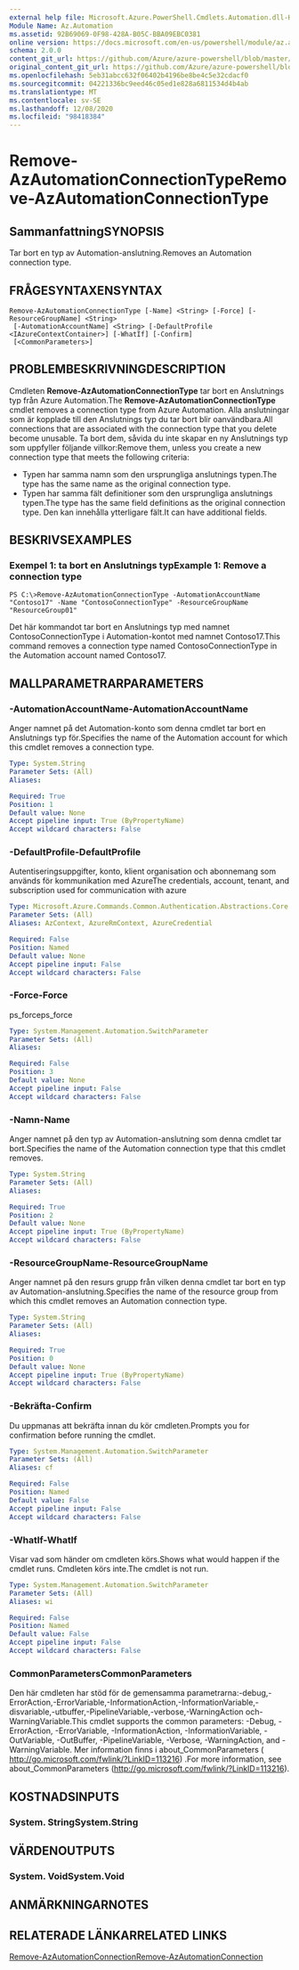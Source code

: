 ```yaml
---
external help file: Microsoft.Azure.PowerShell.Cmdlets.Automation.dll-Help.xml
Module Name: Az.Automation
ms.assetid: 92B69069-0F98-428A-B05C-BBA09EBC0381
online version: https://docs.microsoft.com/en-us/powershell/module/az.automation/remove-azautomationconnectiontype
schema: 2.0.0
content_git_url: https://github.com/Azure/azure-powershell/blob/master/src/Automation/Automation/help/Remove-AzAutomationConnectionType.md
original_content_git_url: https://github.com/Azure/azure-powershell/blob/master/src/Automation/Automation/help/Remove-AzAutomationConnectionType.md
ms.openlocfilehash: 5eb31abcc632f06402b4196be8be4c5e32cdacf0
ms.sourcegitcommit: 04221336bc9eed46c05ed1e828a6811534d4b4ab
ms.translationtype: MT
ms.contentlocale: sv-SE
ms.lasthandoff: 12/08/2020
ms.locfileid: "98418384"
---
```

# <span data-ttu-id="5a1a3-101">Remove-AzAutomationConnectionType</span><span class="sxs-lookup"><span data-stu-id="5a1a3-101">Remove-AzAutomationConnectionType</span></span>

## <span data-ttu-id="5a1a3-102">Sammanfattning</span><span class="sxs-lookup"><span data-stu-id="5a1a3-102">SYNOPSIS</span></span>
<span data-ttu-id="5a1a3-103">Tar bort en typ av Automation-anslutning.</span><span class="sxs-lookup"><span data-stu-id="5a1a3-103">Removes an Automation connection type.</span></span>

## <span data-ttu-id="5a1a3-104">FRÅGESYNTAXEN</span><span class="sxs-lookup"><span data-stu-id="5a1a3-104">SYNTAX</span></span>

```
Remove-AzAutomationConnectionType [-Name] <String> [-Force] [-ResourceGroupName] <String>
 [-AutomationAccountName] <String> [-DefaultProfile <IAzureContextContainer>] [-WhatIf] [-Confirm]
 [<CommonParameters>]
```

## <span data-ttu-id="5a1a3-105">PROBLEMBESKRIVNING</span><span class="sxs-lookup"><span data-stu-id="5a1a3-105">DESCRIPTION</span></span>
<span data-ttu-id="5a1a3-106">Cmdleten **Remove-AzAutomationConnectionType** tar bort en Anslutnings typ från Azure Automation.</span><span class="sxs-lookup"><span data-stu-id="5a1a3-106">The **Remove-AzAutomationConnectionType** cmdlet removes a connection type from Azure Automation.</span></span>
<span data-ttu-id="5a1a3-107">Alla anslutningar som är kopplade till den Anslutnings typ du tar bort blir oanvändbara.</span><span class="sxs-lookup"><span data-stu-id="5a1a3-107">All connections that are associated with the connection type that you delete become unusable.</span></span>
<span data-ttu-id="5a1a3-108">Ta bort dem, såvida du inte skapar en ny Anslutnings typ som uppfyller följande villkor:</span><span class="sxs-lookup"><span data-stu-id="5a1a3-108">Remove them, unless you create a new connection type that meets the following criteria:</span></span> 
- <span data-ttu-id="5a1a3-109">Typen har samma namn som den ursprungliga anslutnings typen.</span><span class="sxs-lookup"><span data-stu-id="5a1a3-109">The type has the same name as the original connection type.</span></span> 
- <span data-ttu-id="5a1a3-110">Typen har samma fält definitioner som den ursprungliga anslutnings typen.</span><span class="sxs-lookup"><span data-stu-id="5a1a3-110">The type has the same field definitions as the original connection type.</span></span>
<span data-ttu-id="5a1a3-111">Den kan innehålla ytterligare fält.</span><span class="sxs-lookup"><span data-stu-id="5a1a3-111">It can have additional fields.</span></span>

## <span data-ttu-id="5a1a3-112">BESKRIVS</span><span class="sxs-lookup"><span data-stu-id="5a1a3-112">EXAMPLES</span></span>

### <span data-ttu-id="5a1a3-113">Exempel 1: ta bort en Anslutnings typ</span><span class="sxs-lookup"><span data-stu-id="5a1a3-113">Example 1: Remove a connection type</span></span>
```
PS C:\>Remove-AzAutomationConnectionType -AutomationAccountName "Contoso17" -Name "ContosoConnectionType" -ResourceGroupName "ResourceGroup01"
```

<span data-ttu-id="5a1a3-114">Det här kommandot tar bort en Anslutnings typ med namnet ContosoConnectionType i Automation-kontot med namnet Contoso17.</span><span class="sxs-lookup"><span data-stu-id="5a1a3-114">This command removes a connection type named ContosoConnectionType in the Automation account named Contoso17.</span></span>

## <span data-ttu-id="5a1a3-115">MALLPARAMETRAR</span><span class="sxs-lookup"><span data-stu-id="5a1a3-115">PARAMETERS</span></span>

### <span data-ttu-id="5a1a3-116">-AutomationAccountName</span><span class="sxs-lookup"><span data-stu-id="5a1a3-116">-AutomationAccountName</span></span>
<span data-ttu-id="5a1a3-117">Anger namnet på det Automation-konto som denna cmdlet tar bort en Anslutnings typ för.</span><span class="sxs-lookup"><span data-stu-id="5a1a3-117">Specifies the name of the Automation account for which this cmdlet removes a connection type.</span></span>

```yaml
Type: System.String
Parameter Sets: (All)
Aliases:

Required: True
Position: 1
Default value: None
Accept pipeline input: True (ByPropertyName)
Accept wildcard characters: False
```

### <span data-ttu-id="5a1a3-118">-DefaultProfile</span><span class="sxs-lookup"><span data-stu-id="5a1a3-118">-DefaultProfile</span></span>
<span data-ttu-id="5a1a3-119">Autentiseringsuppgifter, konto, klient organisation och abonnemang som används för kommunikation med Azure</span><span class="sxs-lookup"><span data-stu-id="5a1a3-119">The credentials, account, tenant, and subscription used for communication with azure</span></span>

```yaml
Type: Microsoft.Azure.Commands.Common.Authentication.Abstractions.Core.IAzureContextContainer
Parameter Sets: (All)
Aliases: AzContext, AzureRmContext, AzureCredential

Required: False
Position: Named
Default value: None
Accept pipeline input: False
Accept wildcard characters: False
```

### <span data-ttu-id="5a1a3-120">-Force</span><span class="sxs-lookup"><span data-stu-id="5a1a3-120">-Force</span></span>
<span data-ttu-id="5a1a3-121">ps_force</span><span class="sxs-lookup"><span data-stu-id="5a1a3-121">ps_force</span></span>

```yaml
Type: System.Management.Automation.SwitchParameter
Parameter Sets: (All)
Aliases:

Required: False
Position: 3
Default value: None
Accept pipeline input: False
Accept wildcard characters: False
```

### <span data-ttu-id="5a1a3-122">-Namn</span><span class="sxs-lookup"><span data-stu-id="5a1a3-122">-Name</span></span>
<span data-ttu-id="5a1a3-123">Anger namnet på den typ av Automation-anslutning som denna cmdlet tar bort.</span><span class="sxs-lookup"><span data-stu-id="5a1a3-123">Specifies the name of the Automation connection type that this cmdlet removes.</span></span>

```yaml
Type: System.String
Parameter Sets: (All)
Aliases:

Required: True
Position: 2
Default value: None
Accept pipeline input: True (ByPropertyName)
Accept wildcard characters: False
```

### <span data-ttu-id="5a1a3-124">-ResourceGroupName</span><span class="sxs-lookup"><span data-stu-id="5a1a3-124">-ResourceGroupName</span></span>
<span data-ttu-id="5a1a3-125">Anger namnet på den resurs grupp från vilken denna cmdlet tar bort en typ av Automation-anslutning.</span><span class="sxs-lookup"><span data-stu-id="5a1a3-125">Specifies the name of the resource group from which this cmdlet removes an Automation connection type.</span></span>

```yaml
Type: System.String
Parameter Sets: (All)
Aliases:

Required: True
Position: 0
Default value: None
Accept pipeline input: True (ByPropertyName)
Accept wildcard characters: False
```

### <span data-ttu-id="5a1a3-126">-Bekräfta</span><span class="sxs-lookup"><span data-stu-id="5a1a3-126">-Confirm</span></span>
<span data-ttu-id="5a1a3-127">Du uppmanas att bekräfta innan du kör cmdleten.</span><span class="sxs-lookup"><span data-stu-id="5a1a3-127">Prompts you for confirmation before running the cmdlet.</span></span>

```yaml
Type: System.Management.Automation.SwitchParameter
Parameter Sets: (All)
Aliases: cf

Required: False
Position: Named
Default value: False
Accept pipeline input: False
Accept wildcard characters: False
```

### <span data-ttu-id="5a1a3-128">-WhatIf</span><span class="sxs-lookup"><span data-stu-id="5a1a3-128">-WhatIf</span></span>
<span data-ttu-id="5a1a3-129">Visar vad som händer om cmdleten körs.</span><span class="sxs-lookup"><span data-stu-id="5a1a3-129">Shows what would happen if the cmdlet runs.</span></span>
<span data-ttu-id="5a1a3-130">Cmdleten körs inte.</span><span class="sxs-lookup"><span data-stu-id="5a1a3-130">The cmdlet is not run.</span></span>

```yaml
Type: System.Management.Automation.SwitchParameter
Parameter Sets: (All)
Aliases: wi

Required: False
Position: Named
Default value: False
Accept pipeline input: False
Accept wildcard characters: False
```

### <span data-ttu-id="5a1a3-131">CommonParameters</span><span class="sxs-lookup"><span data-stu-id="5a1a3-131">CommonParameters</span></span>
<span data-ttu-id="5a1a3-132">Den här cmdleten har stöd för de gemensamma parametrarna:-debug,-ErrorAction,-ErrorVariable,-InformationAction,-InformationVariable,-disvariable,-utbuffer,-PipelineVariable,-verbose,-WarningAction och-WarningVariable.</span><span class="sxs-lookup"><span data-stu-id="5a1a3-132">This cmdlet supports the common parameters: -Debug, -ErrorAction, -ErrorVariable, -InformationAction, -InformationVariable, -OutVariable, -OutBuffer, -PipelineVariable, -Verbose, -WarningAction, and -WarningVariable.</span></span> <span data-ttu-id="5a1a3-133">Mer information finns i about_CommonParameters ( http://go.microsoft.com/fwlink/?LinkID=113216) .</span><span class="sxs-lookup"><span data-stu-id="5a1a3-133">For more information, see about_CommonParameters (http://go.microsoft.com/fwlink/?LinkID=113216).</span></span>

## <span data-ttu-id="5a1a3-134">KOSTNADS</span><span class="sxs-lookup"><span data-stu-id="5a1a3-134">INPUTS</span></span>

### <span data-ttu-id="5a1a3-135">System. String</span><span class="sxs-lookup"><span data-stu-id="5a1a3-135">System.String</span></span>

## <span data-ttu-id="5a1a3-136">VÄRDEN</span><span class="sxs-lookup"><span data-stu-id="5a1a3-136">OUTPUTS</span></span>

### <span data-ttu-id="5a1a3-137">System. Void</span><span class="sxs-lookup"><span data-stu-id="5a1a3-137">System.Void</span></span>

## <span data-ttu-id="5a1a3-138">ANMÄRKNINGAR</span><span class="sxs-lookup"><span data-stu-id="5a1a3-138">NOTES</span></span>

## <span data-ttu-id="5a1a3-139">RELATERADE LÄNKAR</span><span class="sxs-lookup"><span data-stu-id="5a1a3-139">RELATED LINKS</span></span>

[<span data-ttu-id="5a1a3-140">Remove-AzAutomationConnection</span><span class="sxs-lookup"><span data-stu-id="5a1a3-140">Remove-AzAutomationConnection</span></span>](./Remove-AzAutomationConnection.md)


